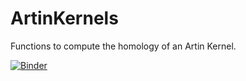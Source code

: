 # ArtinKernels
Functions to compute the homology of an Artin Kernel.

[![Binder](https://mybinder.org/badge_logo.svg)](https://mybinder.org/v2/gh/enriqueartal/ArtinKernels/master?filepath=ArtinKernelFormulas.ipynb)

